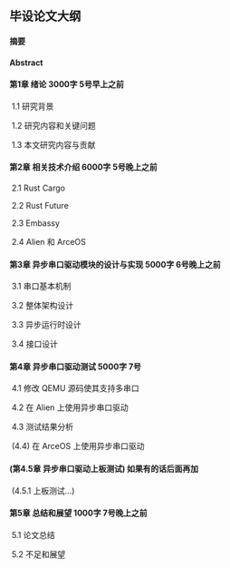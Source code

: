 ## 毕设论文大纲

#### 摘要

#### Abstract

#### 第1章 绪论 3000字     5号早上之前

​	1.1 研究背景  

​	1.2 研究内容和关键问题

​	1.3 本文研究内容与贡献

#### 第2章 相关技术介绍  6000字     5号晚上之前

​	2.1 Rust Cargo

​	2.2 Rust Future

​	2.3 Embassy

​	2.4 Alien 和 ArceOS

#### 第3章 异步串口驱动模块的设计与实现 5000字      6号晚上之前

​	3.1 串口基本机制

​	3.2 整体架构设计

​	3.3 异步运行时设计

​	3.4 接口设计

#### 第4章 异步串口驱动测试  5000字    7号

​	4.1 修改 QEMU 源码使其支持多串口

​	4.2 在 Alien 上使用异步串口驱动

​	4.3 测试结果分析	

​	(4.4) 在 ArceOS 上使用异步串口驱动

#### (第4.5章 异步串口驱动上板测试)   如果有的话后面再加

​	(4.5.1 上板测试...)

#### 第5章 总结和展望 1000字	7号晚上之前

​	5.1 论文总结

​	5.2 不足和展望

